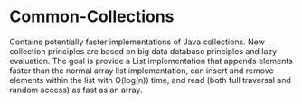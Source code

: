 Common-Collections
==================

Contains potentially faster implementations of Java collections.  New collection principles are based on big data database principles and lazy evaluation.  The goal is provide a List implementation that appends elements faster than the normal array list implementation, can insert and remove elements within the list with O(log(n)) time, and read (both full traversal and random access) as fast as an array.
